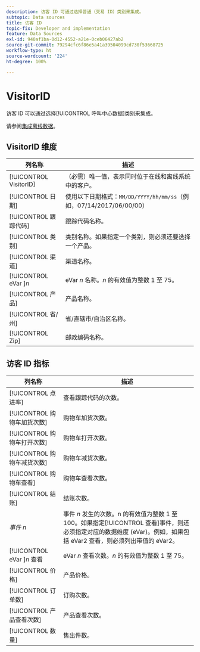 ```yaml
---
description: 访客 ID 可通过选择普通（交易 ID）类别来集成。
subtopic: Data sources
title: 访客 ID
topic-fix: Developer and implementation
feature: Data Sources
exl-id: 940af1ba-0d12-4552-a21e-0ceb06427ab2
source-git-commit: 79294cfc6f86e5a41a39504099cd730f53668725
workflow-type: ht
source-wordcount: '224'
ht-degree: 100%

---
```


# VisitorID

访客 ID 可以通过选择[!UICONTROL 呼叫中心数据]类别来集成。

请参阅[集成离线数据](/help/import/c-data-sources/datasrc-integrating-offline-data.md)。

## VisitorID 维度

| 列名称 | 描述 |
|--- |--- |
| [!UICONTROL VisitorID] | （必需）唯一值，表示同时位于在线和离线系统中的客户。 |
| [!UICONTROL 日期] | 使用以下日期格式：`MM/DD/YYYY/hh/mm/ss`（例如，07/14/2017/06/00/00） |
| [!UICONTROL 跟踪代码] | 跟踪代码名称。 |
| [!UICONTROL 类别] | 类别名称。如果指定一个类别，则必须还要选择一个产品。 |
| [!UICONTROL 渠道] | 渠道名称。 |
| [!UICONTROL eVar ]*n* | eVar *n* 名称。*n* 的有效值为整数 1 至 75。 |
| [!UICONTROL 产品] | 产品名称。 |
| [!UICONTROL 省/州] | 省/直辖市/自治区名称。 |
| [!UICONTROL Zip] | 邮政编码名称。 |

## 访客 ID 指标

| 列名称 | 描述 |
| --- | --- |
| [!UICONTROL 点进率] | 查看跟踪代码的次数。 |
| [!UICONTROL 购物车加货次数] | 购物车加货次数。 |
| [!UICONTROL 购物车打开次数] | 购物车打开次数。 |
| [!UICONTROL 购物车减货次数] | 购物车减货次数。 |
| [!UICONTROL 购物车查看] | 购物车查看次数。 |
| [!UICONTROL 结账] | 结账次数。 |
| *事件 n* | 事件 *n* 发生的次数。n 的有效值为整数 1 至 100。如果指定[!UICONTROL 查看]事件，则还必须指定对应的数据维度 (eVar)。例如，如果包括 eVar2 查看，则必须列出带值的 eVar2。 |
| [!UICONTROL eVar ]*n* 查看 | eVar *n* 查看次数。*n* 的有效值为整数 1 至 75。 |
| [!UICONTROL 价格] | 产品价格。 |
| [!UICONTROL 订单数] | 订购次数。 |
| [!UICONTROL 产品查看次数] | 产品查看次数。 |
| [!UICONTROL 数量] | 售出件数。 |

